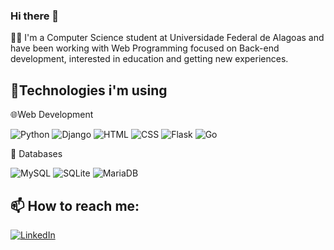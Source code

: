 ### Hi there 👋
:man_technologist: I'm a Computer Science student at Universidade Federal de Alagoas and have been working with Web Programming focused on Back-end development, interested in education and getting new experiences.

## 🔭Technologies i'm using

🌐Web Development

<img src="https://img.shields.io/badge/Python-FFD43B?style=for-the-badge&logo=python&logoColor=blue" alt="Python"/> <img src="https://img.shields.io/badge/Django-092E20?style=for-the-badge&logo=django&logoColor=green" alt="Django"/> <img src="https://img.shields.io/badge/HTML5-E34F26?style=for-the-badge&logo=html5&logoColor=white" alt="HTML"/> <img src="https://img.shields.io/badge/CSS3-1572B6?style=for-the-badge&logo=css3&logoColor=white" alt="CSS"/>  <img src="https://img.shields.io/badge/Flask-000000?style=for-the-badge&logo=flask&logoColor=white" alt="Flask"/> <img src="https://img.shields.io/badge/Flask-000000?style=for-the-badge&logo=flask&logoColor=white" alt="Go"/>

:minidisc: Databases

<img src="https://img.shields.io/badge/MySQL-005C84?style=for-the-badge&logo=mysql&logoColor=white" alt="MySQL"/> <img src="https://img.shields.io/badge/SQLite-07405E?style=for-the-badge&logo=sqlite&logoColor=white" alt="SQLite"/> <img src="https://img.shields.io/badge/MariaDB-003545?style=for-the-badge&logo=mariadb&logoColor=white" alt="MariaDB"/>

## 📫 How to reach me:

<a href="https://www.linkedin.com/in/wallace-lins" target="_blank">
    <img src="https://img.shields.io/badge/linkedin-%230077B5.svg?&style=for-the-badge&logo=linkedin&logoColor=white&color=071A2C" alt="LinkedIn"/>
